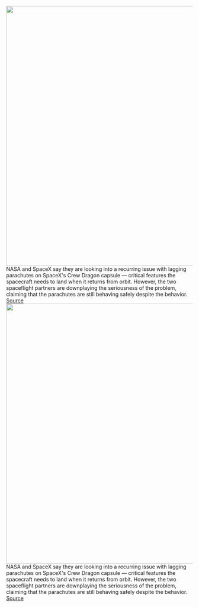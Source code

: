 <img src='https://cdn.vox-cdn.com/thumbor/Fgau9uG9VSm9Ljhxc575j4f5Xpw=/0x0:2532x1398/1200x800/filters:focal(1064x497:1468x901)/cdn.vox-cdn.com/uploads/chorus_image/image/70472527/Screen_Shot_2022_02_04_at_1.36.24_PM.0.png' width='700px' /><br/>
NASA and SpaceX say they are looking into a recurring issue with lagging parachutes on SpaceX's Crew Dragon capsule — critical features the spacecraft needs to land when it returns from orbit. However, the two spaceflight partners are downplaying the seriousness of the problem, claiming that the parachutes are still behaving safely despite the behavior.
<a href='https://www.theverge.com/2022/2/4/22914726/spacex-crew-dragon-lagging-parachutes-nasa-landing'> Source <a/><img src='https://cdn.vox-cdn.com/thumbor/Fgau9uG9VSm9Ljhxc575j4f5Xpw=/0x0:2532x1398/1200x800/filters:focal(1064x497:1468x901)/cdn.vox-cdn.com/uploads/chorus_image/image/70472527/Screen_Shot_2022_02_04_at_1.36.24_PM.0.png' width='700px' /><br/>
NASA and SpaceX say they are looking into a recurring issue with lagging parachutes on SpaceX's Crew Dragon capsule — critical features the spacecraft needs to land when it returns from orbit. However, the two spaceflight partners are downplaying the seriousness of the problem, claiming that the parachutes are still behaving safely despite the behavior.
<a href='https://www.theverge.com/2022/2/4/22914726/spacex-crew-dragon-lagging-parachutes-nasa-landing'> Source <a/>